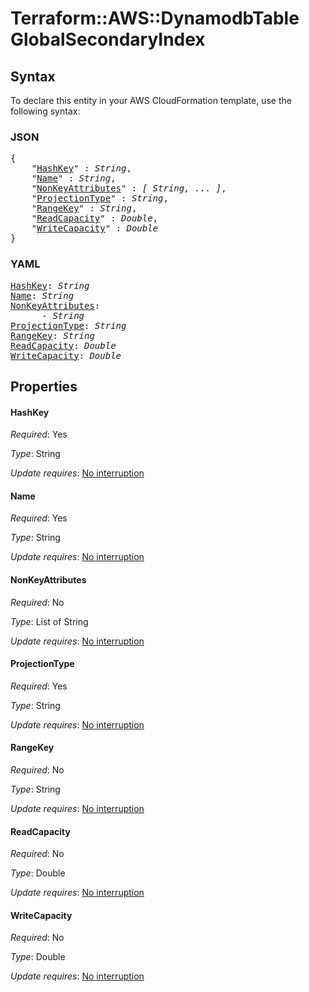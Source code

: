 # Terraform::AWS::DynamodbTable GlobalSecondaryIndex

## Syntax

To declare this entity in your AWS CloudFormation template, use the following syntax:

### JSON

<pre>
{
    "<a href="#hashkey" title="HashKey">HashKey</a>" : <i>String</i>,
    "<a href="#name" title="Name">Name</a>" : <i>String</i>,
    "<a href="#nonkeyattributes" title="NonKeyAttributes">NonKeyAttributes</a>" : <i>[ String, ... ]</i>,
    "<a href="#projectiontype" title="ProjectionType">ProjectionType</a>" : <i>String</i>,
    "<a href="#rangekey" title="RangeKey">RangeKey</a>" : <i>String</i>,
    "<a href="#readcapacity" title="ReadCapacity">ReadCapacity</a>" : <i>Double</i>,
    "<a href="#writecapacity" title="WriteCapacity">WriteCapacity</a>" : <i>Double</i>
}
</pre>

### YAML

<pre>
<a href="#hashkey" title="HashKey">HashKey</a>: <i>String</i>
<a href="#name" title="Name">Name</a>: <i>String</i>
<a href="#nonkeyattributes" title="NonKeyAttributes">NonKeyAttributes</a>: <i>
      - String</i>
<a href="#projectiontype" title="ProjectionType">ProjectionType</a>: <i>String</i>
<a href="#rangekey" title="RangeKey">RangeKey</a>: <i>String</i>
<a href="#readcapacity" title="ReadCapacity">ReadCapacity</a>: <i>Double</i>
<a href="#writecapacity" title="WriteCapacity">WriteCapacity</a>: <i>Double</i>
</pre>

## Properties

#### HashKey

_Required_: Yes

_Type_: String

_Update requires_: [No interruption](https://docs.aws.amazon.com/AWSCloudFormation/latest/UserGuide/using-cfn-updating-stacks-update-behaviors.html#update-no-interrupt)

#### Name

_Required_: Yes

_Type_: String

_Update requires_: [No interruption](https://docs.aws.amazon.com/AWSCloudFormation/latest/UserGuide/using-cfn-updating-stacks-update-behaviors.html#update-no-interrupt)

#### NonKeyAttributes

_Required_: No

_Type_: List of String

_Update requires_: [No interruption](https://docs.aws.amazon.com/AWSCloudFormation/latest/UserGuide/using-cfn-updating-stacks-update-behaviors.html#update-no-interrupt)

#### ProjectionType

_Required_: Yes

_Type_: String

_Update requires_: [No interruption](https://docs.aws.amazon.com/AWSCloudFormation/latest/UserGuide/using-cfn-updating-stacks-update-behaviors.html#update-no-interrupt)

#### RangeKey

_Required_: No

_Type_: String

_Update requires_: [No interruption](https://docs.aws.amazon.com/AWSCloudFormation/latest/UserGuide/using-cfn-updating-stacks-update-behaviors.html#update-no-interrupt)

#### ReadCapacity

_Required_: No

_Type_: Double

_Update requires_: [No interruption](https://docs.aws.amazon.com/AWSCloudFormation/latest/UserGuide/using-cfn-updating-stacks-update-behaviors.html#update-no-interrupt)

#### WriteCapacity

_Required_: No

_Type_: Double

_Update requires_: [No interruption](https://docs.aws.amazon.com/AWSCloudFormation/latest/UserGuide/using-cfn-updating-stacks-update-behaviors.html#update-no-interrupt)

